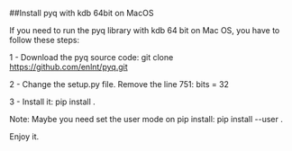 ##Install pyq with kdb 64bit on MacOS


If you need to run the pyq library with kdb 64 bit on Mac OS, you have to follow these steps:

1 - Download the pyq source code:
git clone https://github.com/enlnt/pyq.git

2 - Change the setup.py file.
Remove the line 751:
bits = 32

3 - Install it:
pip install .

Note: Maybe you need set the user mode on pip install:
pip install --user .

Enjoy it.